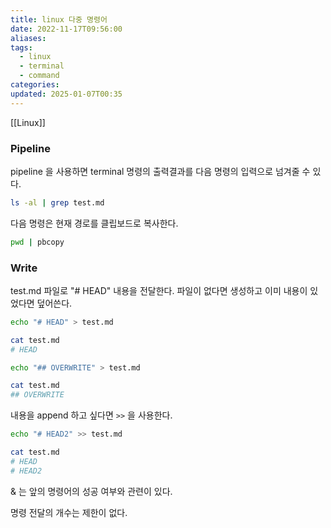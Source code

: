 ```yaml
---
title: linux 다중 명령어
date: 2022-11-17T09:56:00
aliases: 
tags:
  - linux
  - terminal
  - command
categories: 
updated: 2025-01-07T00:35
---
```


[[Linux]]

### Pipeline

pipeline 을 사용하면 terminal 명령의 출력결과를 다음 명령의 입력으로 넘겨줄 수 있다.

```bash
ls -al | grep test.md
```

다음 명령은 현재 경로를 클립보드로 복사한다.

```bash
pwd | pbcopy
```

### Write

test.md 파일로 "# HEAD" 내용을 전달한다. 파일이 없다면 생성하고 이미 내용이 있었다면 덮어쓴다.

```bash
echo "# HEAD" > test.md
```

```bash
cat test.md
# HEAD
```

```bash
echo "## OVERWRITE" > test.md
```

```bash
cat test.md
## OVERWRITE
```

내용을 append 하고 싶다면 `>>` 을 사용한다.

```bash
echo "# HEAD2" >> test.md
```

```bash
cat test.md
# HEAD
# HEAD2
```

& 는 앞의 명령어의 성공 여부와 관련이 있다.

명령 전달의 개수는 제한이 없다.
